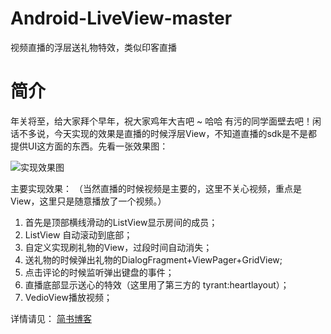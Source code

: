 # Android-LiveView-master
视频直播的浮层送礼物特效，类似印客直播
# 简介
年关将至，给大家拜个早年，祝大家鸡年大吉吧 ~ 哈哈 有污的同学面壁去吧！闲话不多说，今天实现的效果是直播的时候浮层View，不知道直播的sdk是不是都提供UI这方面的东西。先看一张效果图：

![实现效果图](http://wx4.sinaimg.cn/mw690/935ca1ddly1fbp1wdgpnzg20b30jq1l7.gif)

主要实现效果：
（当然直播的时候视频是主要的，这里不关心视频，重点是View，这里只是随意播放了一个视频。）
1. 首先是顶部横线滑动的ListView显示房间的成员；
2. ListView 自动滚动到底部；
3. 自定义实现刷礼物的View，过段时间自动消失；
4. 送礼物的时候弹出礼物的DialogFragment+ViewPager+GridView;
5. 点击评论的时候监听弹出键盘的事件；
6. 直播底部显示送心的特效（这里用了第三方的 tyrant:heartlayout）；
7. VedioView播放视频；

详情请见： [简书博客](https://github.com/wenzhihao123/Android-rxjava-retrofit-okhttp-app)  